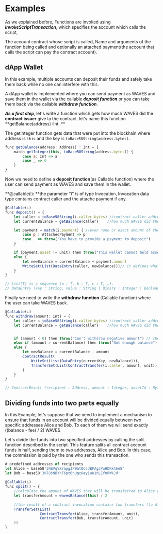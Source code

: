 # Examples

As we explained before, Functions are invoked using _**InvokeScriptTransaction**_, which specifies the account which calls the script,

The account contract whose script is called, Name and arguments of the function being called and optionally an attached payment\(the account that calls the script can pay the contract account\).

## dApp Wallet

In this example, multiple accounts can deposit their funds and safely take them back while no one can interfere with this.

A dApp wallet is implemented where you can send payment as WAVES and save them in the wallet via the callable _**deposit function**_ or you can take them back via the callable _**withdraw function**_.

_**As a first step**_, let's write a function which gets how much WAVES did the **contract issuer** give to the contract. let's name this function **getBalance\(address\) :Int. **

The getInteger function gets data that were put into the blockhain where address is `this` and the key is `toBase58String(address.bytes)`.

```js
func getBalance(address: Address) : Int = {
    match getInteger(this, toBase58String(address.bytes)) {
        case a: Int => a
        case _ => 0
    }
}
```

Now we need to define a **deposit function**\(as Callable function\) where the user can send payment as WAVES and save them in the wallet.

**@callable\(i\): **the parameter "i" is of type Invocation, Invocation data type contains contract caller and the attache payment if any.

```js
@Callable(i)
func deposit() = {
    let caller = toBase58String(i.caller.bytes) //contract caller address.
    let currentBalance = getBalance(caller)    //how much WAVES did the contract issuer give to the contract.

    let payment = match(i.payment) { //even none or exact amount of the attached payment(InvokeScriptTransaction).
        case p : AttachedPayment => p
        case _ => throw("You have to provide a payment to deposit")
    }

    if (payment.asset != unit) then throw("This wallet cannot hold assets other than WAVES")
    else {
        let newBalance = currentBalance + payment.amount
        WriteSet(List(DataEntry(caller, newBalance)))// it defines what data (caller address and the new balance) will be stored in contract's account.
    }
}

// List[T] is a sequence (a : T, b : T, c : T, …).
// DataEntry (key : String, value : String | Binary | Integer | Boolean)
```

Finally we need to write the **withdraw function** \(Callable function\) where the user can take WAVES back.

```js
@Callable(i)
func withdraw(amount: Int) = {
    let caller = toBase58String(i.caller.bytes) //contract caller address.
    let currentBalance = getBalance(caller)    //how much WAVES did the contract issuer give to the contract.


    if (amount < 0) then throw("Can't withdraw negative amount") // checking if the amount is negative or not
    else if (amount > currentBalance) then throw("Not enough balance") // checking enough balance
    else {
        let newBalance = currentBalance - amount
        ContractResult(
            WriteSet(List(DataEntry(currentKey, newBalance))),
            TransferSet(List(ContractTransfer(i.caller, amount, unit)))// it defines outgoing payments.
        )
    }
}

// ContractResult (recipient : Address, amount : Integer, assetId : ByteArray)
```



## Dividing funds into two parts equally

In this Example, let's suppose that we need to implement a mechanism to ensure that funds in an account will be divided equally between two specific addresses Alice and Bob. To each of them we will send exactly \(\(balance - fee\) / 2\) WAVES. 

Let's divide the funds into two specified addresses by calling the split function described in the script. This feature splits all contract account funds in half, sending them to two addresses, Alice and Bob. In this case, the commission is paid by the one who sends this transaction.

```js
# predefined addresses of recipients
let Alice = base58'3NBVqYXrapgJP9atQccdBPAgJPwHDKkh6A8'
let Bob = base58'3N78bNBYhT6pt6nugc6ay1uW1nLEfnRWkJd'
 
@Callable(i)
func split() = {
    //calculate the amount of WAVES that will be transferred to Alice and Bob
    let transferAmount = wavesBalance(this) / 2
     
    //the result of a contract invocation contains two transfers (to Alice and to Bob)
    TransferSet(List(
                ContractTransfer(Alice, transferAmount, unit),
                ContractTransfer(Bob, transferAmount, unit)
    ))
}
```



